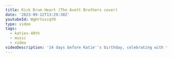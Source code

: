 ```yaml
---
title: Kick Drum Heart (The Avett Brothers cover)
date: '2023-09-12T13:29:38Z'
youtubeId: WgHrYuscqY0
type: video
tags:
  - katies-40th
  - music
  - video
videoDescription: '14 days before Katie''s birthday, celebrating with this song from 14 years ago!'
---
```


